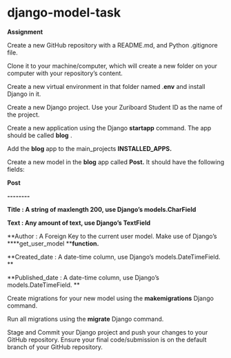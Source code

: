 # django-model-task


**Assignment**

Create a new GitHub repository with a README.md, and Python .gitignore file.

Clone it to your machine/computer, which will create a new folder on your computer with your repository’s content.

Create a new virtual environment in that folder named .**env** and install Django in it.

Create a new Django project. Use your Zuriboard Student ID as the name of the project.

Create a new application using the Django **startapp** command. The app should be called  **blog** .

Add the **blog** app to the main_projects **INSTALLED_APPS.**

Create a new model in the **blog** app called **Post.** It should have the following fields:

 **Post**

**--------**

**Title : A string of maxlength 200, use Django’s models.CharField**

**Text : Any amount of text, use Django’s TextField**

**Author : A Foreign Key to the current user model. Make use of Django’s ****get_user_model ****function.**

**Created_date : A date-time column, use Django’s models.DateTimeField. **

**Published_date : A date-time column, use Django’s models.DateTimeField. **

Create migrations for your new model using the **makemigrations** Django command.

Run all migrations using the **migrate** Django command.

Stage and Commit your Django project and push your changes to your GitHub repository.
Ensure your final code/submission is on the default branch of your GitHub repository.
